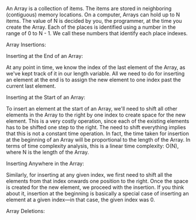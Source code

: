 An Array is a collection of items. The items are stored in neighboring (contiguous) memory locations.
On a computer, Arrays can hold up to N items. The value of N is decided by you, the programmer, at the time you create the Array.
Each of the places is identified using a number in the range of 0 to N - 1. We call these numbers that identify each place indexes.


Array Insertions:

Inserting at the End of an Array:

At any point in time, we know the index of the last element of the Array, as we've kept track of it in our length variable. All we need to do for inserting an element at the end is to assign the new element to one index past the current last element.

Inserting at the Start of an Array:

To insert an element at the start of an Array, we'll need to shift all other elements in the Array to the right by one index to create space for the new element. This is a very costly operation, since each of the existing elements has to be shifted one step to the right. The need to shift everything implies that this is not a constant time operation. In fact, the time taken for insertion at the beginning of an Array will be proportional to the length of the Array. In terms of time complexity analysis, this is a linear time complexity: O(N), where N is the length of the Array.

Inserting Anywhere in the Array:

Similarly, for inserting at any given index, we first need to shift all the elements from that index onwards one position to the right. Once the space is created for the new element, we proceed with the insertion. If you think about it, insertion at the beginning is basically a special case of inserting an element at a given index—in that case, the given index was 0.

Array Deletions:
